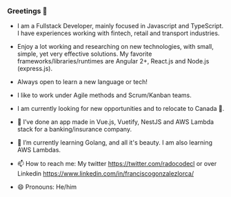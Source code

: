 ### Greetings 👋

- I am a Fullstack Developer, mainly focused in Javascript and TypeScript. I have experiences working with fintech, retail and transport industries.

- Enjoy a lot working and researching on new technologies, with small, simple, yet very effective solutions. My favorite frameworks/libraries/runtimes are Angular 2+, React.js and Node.js (express.js).

- Always open to learn a new language or tech!

- I like to work under Agile methods and Scrum/Kanban teams.

- I am currently looking for new opportunities and to relocate to Canada 🍁.

- 🔭 I’ve done an app made in Vue.js, Vuetify, NestJS and AWS Lambda stack for a banking/insurance company.
- 🌱 I’m currently learning Golang, and all it's beauty. I am also learning AWS Lambdas.
- 📫 How to reach me: My twitter https://twitter.com/radocodecl or over Linkedin https://www.linkedin.com/in/franciscogonzalezlorca/
- 😄 Pronouns: He/him
